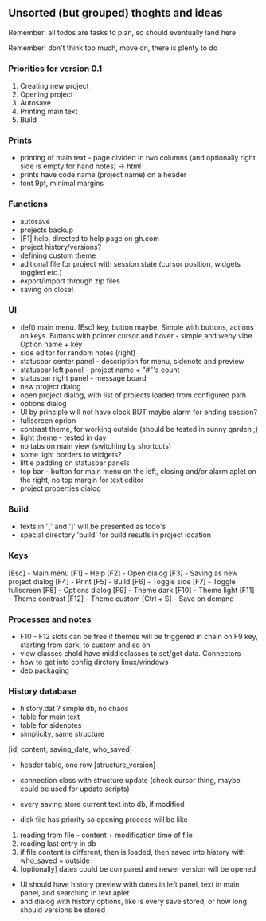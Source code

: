 ## Unsorted (but grouped) thoghts and ideas

Remember: all todos are tasks to plan, so should eventually land here

Remember: don't think too much, move on, there is plenty to do

### Priorities for version 0.1
1. Creating new project
2. Opening project
3. Autosave
4. Printing main text
5. Build

### Prints
- printing of main text - page divided in two columns (and optionally right side is empty for hand notes) -> html
- prints have code name (project name) on a header
- font 9pt, minimal margins

### Functions
- autosave
- projects backup
- [F1] help, directed to help page on gh.com
- project history/versions?
- defining custom theme
- aditional file for project with session state (cursor position, widgets toggled etc.)
- export/import through zip files
- saving on close!

### UI
- (left) main menu. [Esc] key, button maybe. Simple with buttons, actions on keys. Buttons with pointer cursor and hover - simple and weby vibe. Option name + key
- side editor for random notes (right)
- statusbar center panel - description for menu, sidenote and preview
- statusbar left panel - project name + "#"'s count
- statusbar right panel - message board
- new project dialog
- open project dialog, with list of projects loaded from configured path
- options dialog
- UI by principle will not have clock BUT maybe alarm for ending session?
- fullscreen oprion
- contrast theme, for working outside (should be tested in sunny garden ;)
- light theme - tested in day
- no tabs on main view (switching by shortcuts)
- some light borders to widgets?
- little padding on statusbar panels
- top bar - button for main menu on the left, closing and/or alarm aplet on the right, no top margin for text editor
- project properties dialog

### Build
- texts in '[' and ']' will be presented as todo's
- special directory 'build' for build resutls in project location

### Keys
[Esc] - Main menu
[F1] - Help
[F2] - Open dialog
[F3] - Saving as new project dialog
[F4] - Print
[F5] - Build
[F6] - Toggle side
[F7] - Toggle fullscreen
[F8] - Options dialog
[F9] - Theme dark
[F10] - Theme light
[F11] - Theme contrast
[F12] - Theme custom
[Ctrl + S] - Save on demand

### Processes and notes
- F10 - F12 slots can be free if themes will be triggered in chain on F9 key, starting from dark, to custom and so on
- view classes chold have middleclasses to set/get data. Connectors
- how to get into config dirctory linux/windows
- deb packaging

### History database
- history.dat ? simple db, no chaos
- table for main text
- table for sidenotes
- simplicity, same structure

[id, content, saving_date, who_saved]

- header table, one row
[structure_version]

- connection class with structure update (check cursor thing, maybe could be used for update scripts)
- every saving store current text into db, if modified
- disk file has priority so opening process will be like
1. reading from file - content + modification time of file
2. reading last entry in db
3. if file content is different, then is loaded, then saved into history with who_saved = outside
4. [optionally] dates could be compared and newer version will be opened

- UI should have history preview with dates in left panel, text in main panel, and searching in text aplet
- and dialog with history options, like is every save stored, or how long should versions be stored